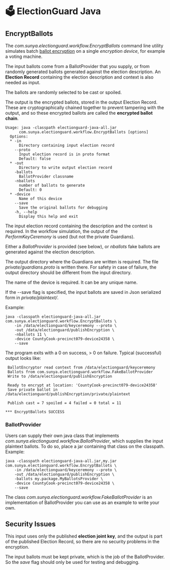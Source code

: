 # 🗳 ElectionGuard Java 

## EncryptBallots

The _com.sunya.electionguard.workflow.EncryptBallots_ command line utility simulates batch
[ballot encryption]("https://www.electionguard.vote/spec/0.95.0/5_Ballot_encryption/")
on a single _encryption device_, for example a voting machine. 

The input ballots come from a BallotProvider that you supply, or from randomly generated ballots
generated against the election description. 
An __Election Record__ containing the election description and context is also needed as input.

The ballots are randomly selected to be cast or spoiled.

The output is the encrypted ballots, stored in the output Election Record. These are cryptographically
chained together to prevent tampering with the output, and so these encrypted ballots are called the
__encrypted ballot chain__.

````
Usage: java -classpath electionguard-java-all.jar 
      com.sunya.electionguard.workflow.EncryptBallots [options]
  Options:
  * -in
      Directory containing input election record
    --proto
      Input election record is in proto format
      Default: false
  * -out
      Directory to write output election record
    -ballots
      BallotProvider classname
    -nballots
      number of ballots to generate
      Default: 0
  * -device
      Name of this device
    --save
      Save the original ballots for debugging
    -h, --help
      Display this help and exit
````

The input election record containing the description and the context is required. In the workflow simulation, the output 
of the _PerformKeyCeremony_ is used (but not the private Guardians).

Either a _BallotProvider_ is provided (see below), or _nballots_ fake ballots are generated against the election description.

The output directory where the Guardians are written is required. The file _private/guardians.proto_ is written there. 
For safety in case of failure, the output directory should be different from the input directory.

The name of the device is required. It can be any unique name.

If the --save flag is specified, the input ballots are saved in Json serialized form in _private/plaintext/_.

Example:

````
java -classpath electionguard-java-all.jar com.sunya.electionguard.workflow.EncryptBallots \
    -in /data/electionguard/keyceremony --proto \
    -out /data/electionguard/publishEncryption \
    -nballots 11 \
    -device CountyCook-precinct079-device24358 \
    --save
````

The program exits with a 0 on success, > 0 on failure.
Typical (successful) output looks like:

````
 BallotEncryptor read context from /data/electionguard/keyceremony
 Ballots from com.sunya.electionguard.workflow.FakeBallotProvider
 Write to /data/electionguard/publishEncryption

 Ready to encrypt at location: 'CountyCook-precinct079-device24358'
 Save private ballot in /data/electionguard/publishEncryption/private/plaintext

 Publish cast = 7 spoiled = 4 failed = 0 total = 11

*** EncryptBallots SUCCESS
````

### BallotProvider

Users can supply their own java class that implements _com.sunya.electionguard.workflow.BallotProvider_,
which supplies the input plaintext ballots. 
To do so, place a jar containing that class on the classpath. Example:

````
java -classpath electionguard-java-all.jar,my.jar com.sunya.electionguard.workflow.EncryptBallots \
    -in /data/electionguard/keyceremony --proto \
    -out /data/electionguard/publishEncryption \
    -ballots my.package.MyBallotsProvider \
    -device CountyCook-precinct079-device24358 \
    --save
````

The class _com.sunya.electionguard.workflow.FakeBallotProvider_ is an implementation of BallotProvider
you can use as an example to write your own.

## Security Issues

This input uses only the published __election joint key__, and the output is part of the published Election Record,
so there are no security problems in the encryption. 

The input ballots must be kept private, which is the job of the BallotProvider. So the _save_ flag should only
be used for testing and debugging.

